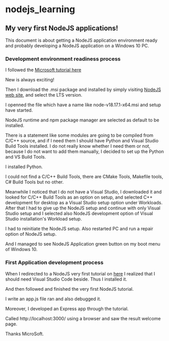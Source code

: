 # nodejs_learning

## My very first NodeJS applications!

This document is about getting a NodeJS application environment ready and probably developing a NodeJS application on a Windows 10 PC.

### Development environment readiness process

I followed the [Microsoft tutorial here](https://learn.microsoft.com/tr-tr/azure/app-service/quickstart-nodejs?tabs=windows&pivots=development-environment-vscode)

New is always exciting!

Then I download the .msi package and installed by simply visiting [NodeJS web site](https://nodejs.org/tr), and select the LTS version.

I openned the file which have a name like node-v18.17.1-x64.msi and setup have started.

NodeJS runtime and npm package manager are selected as default to be installed.

There is a statement like some modules are going to be compiled from C/C++ source, and if I need them I should have Python and Visual Studio Build Tools installed. I do not really know whether I need them or not, because I do not want to add them manually, I decided to set up the Python and VS Build Tools.

I installed Python.

I could not find a C/C++ Build Tools, there are CMake Tools, Makefile tools, C# Build Tools but no other.

Meanwhile I noticed that I do not have a Visual Studio, I downloaded it and looked for C/C++ Build Tools as an option on setup, and selected C++ development for desktop as a Visual Studio setup option under Workloads. After that I had to give up the NodeJS setup and continue with only Visual Studio setup and I selected also NodeJS development option of Visual Studio installation's Workload setup.

I had to reinitiate the NodeJS setup. Also restarted PC and run a repair option of NodeJS setup.

And I managed to see NodeJS Application green button on my boot menu of Windows 10.

### First Application development process

When I redirected to a NodeJS very first tutorial on [here](https://code.visualstudio.com/docs/nodejs/nodejs-tutorial) I realized that I should need Visual Studio Code beside. Thus I installed it.

And then followed and finished the very first NodeJS tutorial.

I write an app.js file ran and also debugged it.

Moreover, I developed an Express app through the tutorial.

Called http://localhost:3000/ using a browser and saw the result welcome page.

Thanks MicroSoft.
